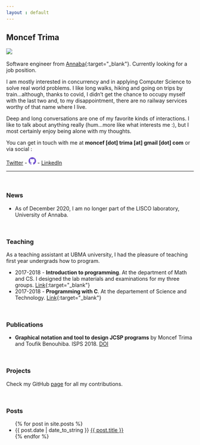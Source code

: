 ```yaml
---
layout : default
---
```


## Moncef Trima

<img class="info-img" src="https://avatars.githubusercontent.com/u/49733848" />

Software engineer from [Annaba](https://en.wikipedia.org/wiki/Annaba){:target="_blank"}. Currently looking for a job position.

I am mostly interested in concurrency and in applying Computer Science to solve real world problems. I like long walks, hiking and going on trips by train…although, thanks to covid, I didn’t get the chance to occupy myself with the last two and, to my disappointment, there are no railway services worthy of that name where I live.

Deep and long conversations are one of my favorite kinds of interactions. I like to talk about anything really (hum…more like what interests me :), but I most certainly enjoy being alone with my thoughts.

You can get in touch with me at **moncef [dot] trima [at] gmail [dot] com** or via social :
 
[Twitter](https://twitter.com/monceftrima) - <a href="https://github.com/trima"><img src="/assets/img/GitHub-Mark-Light-32px.png" alt="github" width="20"></a> - [LinkedIn](https://www.linkedin.com/in/monceftrima)

-----

<br>
     
### News
- As of December 2020, I am no longer part of the LISCO laboratory, University of Annaba.

<br>

### Teaching
As a teaching assistant at UBMA university, I had the pleasure of teaching first year undergrads how to program.
- 2017-2018 - **Introduction to programming**. At the department of Math and CS. I designed the lab materials and examinations for my three groups. [Link](https://github.com/trima/L1MIAS2018){:target="_blank"}
- 2017-2018 - **Programming with C**. At the departement of Science and Technology. [Link](https://github.com/trima/L1ST2018){:target="_blank"}



<br>

### Publications
- **Graphical notation and tool to design JCSP programs**  by Moncef Trima and Toufik Benouhiba. ISPS  2018. [DOI](https://doi.org/10.1109/ISPS.2018.8379013)

<br>

### Projects
Check my GitHub [page](https://github.com/trima) for all my contributions.

<br>

### Posts
<ul>
  {% for post in site.posts %}
    <li>
      {{ post.date | date_to_string }} <a href="{{ post.url }}">{{ post.title }}</a> 
    </li>
  {% endfor %}
</ul>
